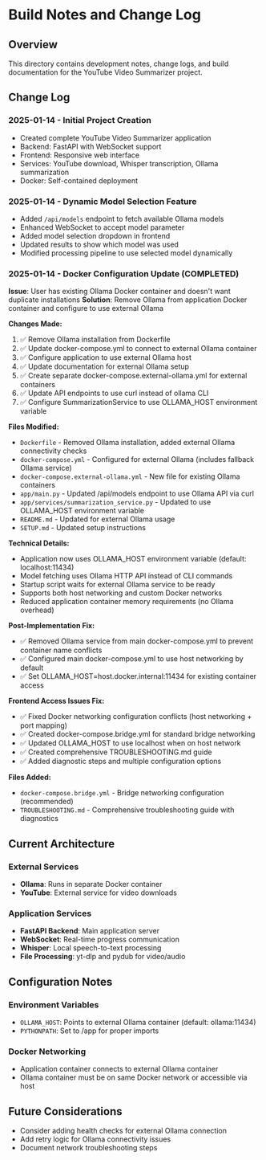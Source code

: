# Build Notes and Change Log

## Overview
This directory contains development notes, change logs, and build documentation for the YouTube Video Summarizer project.

## Change Log

### 2025-01-14 - Initial Project Creation
- Created complete YouTube Video Summarizer application
- Backend: FastAPI with WebSocket support
- Frontend: Responsive web interface
- Services: YouTube download, Whisper transcription, Ollama summarization
- Docker: Self-contained deployment

### 2025-01-14 - Dynamic Model Selection Feature
- Added `/api/models` endpoint to fetch available Ollama models
- Enhanced WebSocket to accept model parameter
- Added model selection dropdown in frontend
- Updated results to show which model was used
- Modified processing pipeline to use selected model dynamically

### 2025-01-14 - Docker Configuration Update (COMPLETED)
**Issue**: User has existing Ollama Docker container and doesn't want duplicate installations
**Solution**: Remove Ollama from application Docker container and configure to use external Ollama

**Changes Made:**
1. ✅ Remove Ollama installation from Dockerfile
2. ✅ Update docker-compose.yml to connect to external Ollama container
3. ✅ Configure application to use external Ollama host
4. ✅ Update documentation for external Ollama setup
5. ✅ Create separate docker-compose.external-ollama.yml for external containers
6. ✅ Update API endpoints to use curl instead of ollama CLI
7. ✅ Configure SummarizationService to use OLLAMA_HOST environment variable

**Files Modified:**
- `Dockerfile` - Removed Ollama installation, added external Ollama connectivity checks
- `docker-compose.yml` - Configured for external Ollama (includes fallback Ollama service)
- `docker-compose.external-ollama.yml` - New file for existing Ollama containers
- `app/main.py` - Updated /api/models endpoint to use Ollama API via curl
- `app/services/summarization_service.py` - Updated to use OLLAMA_HOST environment variable
- `README.md` - Updated for external Ollama usage
- `SETUP.md` - Updated setup instructions

**Technical Details:**
- Application now uses OLLAMA_HOST environment variable (default: localhost:11434)
- Model fetching uses Ollama HTTP API instead of CLI commands
- Startup script waits for external Ollama service to be ready
- Supports both host networking and custom Docker networks
- Reduced application container memory requirements (no Ollama overhead)

**Post-Implementation Fix:**
- ✅ Removed Ollama service from main docker-compose.yml to prevent container name conflicts
- ✅ Configured main docker-compose.yml to use host networking by default
- ✅ Set OLLAMA_HOST=host.docker.internal:11434 for existing container access

**Frontend Access Issues Fix:**
- ✅ Fixed Docker networking configuration conflicts (host networking + port mapping)
- ✅ Created docker-compose.bridge.yml for standard bridge networking
- ✅ Updated OLLAMA_HOST to use localhost when on host network
- ✅ Created comprehensive TROUBLESHOOTING.md guide
- ✅ Added diagnostic steps and multiple configuration options

**Files Added:**
- `docker-compose.bridge.yml` - Bridge networking configuration (recommended)
- `TROUBLESHOOTING.md` - Comprehensive troubleshooting guide with diagnostics

## Current Architecture

### External Services
- **Ollama**: Runs in separate Docker container
- **YouTube**: External service for video downloads

### Application Services
- **FastAPI Backend**: Main application server
- **WebSocket**: Real-time progress communication
- **Whisper**: Local speech-to-text processing
- **File Processing**: yt-dlp and pydub for video/audio

## Configuration Notes

### Environment Variables
- `OLLAMA_HOST`: Points to external Ollama container (default: ollama:11434)
- `PYTHONPATH`: Set to /app for proper imports

### Docker Networking
- Application container connects to external Ollama container
- Ollama container must be on same Docker network or accessible via host

## Future Considerations
- Consider adding health checks for external Ollama connection
- Add retry logic for Ollama connectivity issues
- Document network troubleshooting steps
